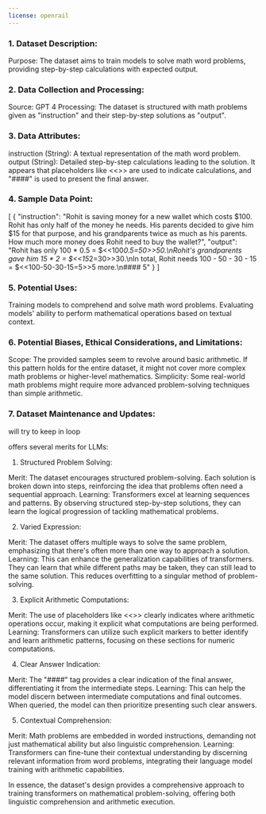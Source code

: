 ```yaml
---
license: openrail
---
```

### 1. Dataset Description:

Purpose: The dataset aims to train models to solve math word problems, providing step-by-step calculations with expected output.

### 2. Data Collection and Processing:

Source: GPT 4 
Processing: The dataset is structured with math problems given as "instruction" and their step-by-step solutions as "output".

### 3. Data Attributes:

instruction (String): A textual representation of the math word problem.
output (String): Detailed step-by-step calculations leading to the solution. It appears that placeholders like <<>> are used to indicate calculations, and "####" is used to present the final answer.

### 4. Sample Data Point:

[
    {
    "instruction": "Rohit is saving money for a new wallet which costs $100. Rohit has only half of the money he needs. His parents decided to give him $15 for that purpose, and his grandparents twice as much as his parents. How much more money does Rohit need to buy the wallet?",
    "output": "Rohit has only 100 * 0.5 = $<<100*0.5=50>>50.\nRohit's grandparents gave him 15 * 2 = $<<15*2=30>>30.\nIn total, Rohit needs 100 - 50 - 30 - 15 = $<<100-50-30-15=5>>5 more.\n#### 5"
      }
]
### 5. Potential Uses:

Training models to comprehend and solve math word problems.
Evaluating models' ability to perform mathematical operations based on textual context.

### 6. Potential Biases, Ethical Considerations, and Limitations:

Scope: The provided samples seem to revolve around basic arithmetic. If this pattern holds for the entire dataset, it might not cover more complex math problems or higher-level mathematics.
Simplicity: Some real-world math problems might require more advanced problem-solving techniques than simple arithmetic.

### 7. Dataset Maintenance and Updates:

will try to keep in loop


offers several merits for LLMs:

1. Structured Problem Solving:

Merit: The dataset encourages structured problem-solving. Each solution is broken down into steps, reinforcing the idea that problems often need a sequential approach.
Learning: Transformers excel at learning sequences and patterns. By observing structured step-by-step solutions, they can learn the logical progression of tackling mathematical problems.

2. Varied Expression:

Merit: The dataset offers multiple ways to solve the same problem, emphasizing that there's often more than one way to approach a solution.
Learning: This can enhance the generalization capabilities of transformers. They can learn that while different paths may be taken, they can still lead to the same solution. This reduces overfitting to a singular method of problem-solving.

3. Explicit Arithmetic Computations:

Merit: The use of placeholders like <<>> clearly indicates where arithmetic operations occur, making it explicit what computations are being performed.
Learning: Transformers can utilize such explicit markers to better identify and learn arithmetic patterns, focusing on these sections for numeric computations.

4. Clear Answer Indication:

Merit: The "####" tag provides a clear indication of the final answer, differentiating it from the intermediate steps.
Learning: This can help the model discern between intermediate computations and final outcomes. When queried, the model can then prioritize presenting such clear answers.

5. Contextual Comprehension:

Merit: Math problems are embedded in worded instructions, demanding not just mathematical ability but also linguistic comprehension.
Learning: Transformers can fine-tune their contextual understanding by discerning relevant information from word problems, integrating their language model training with arithmetic capabilities.



In essence, the dataset's design provides a comprehensive approach to training transformers on mathematical problem-solving, offering both linguistic comprehension and arithmetic execution.
